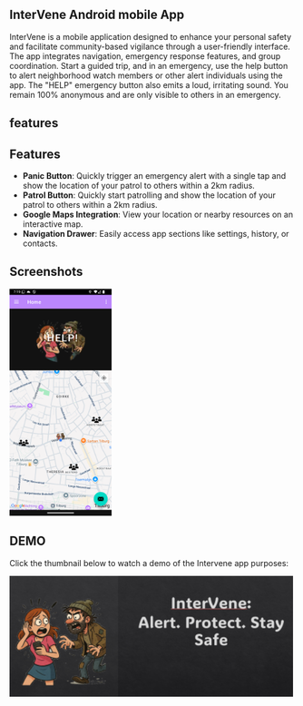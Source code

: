## InterVene Android mobile App

InterVene is a mobile application designed to enhance your personal safety and facilitate community-based vigilance through a user-friendly interface. The app integrates navigation, emergency response features, and group coordination. 
Start a guided trip, and in an emergency, use the help button to alert neighborhood watch members or other alert individuals using the app. The "HELP" emergency button also emits a loud, irritating sound.
You remain 100% anonymous and are only visible to others in an emergency.

## features
## Features
- **Panic Button**: Quickly trigger an emergency alert with a single tap and show the location of your patrol to others within a 2km radius.
- **Patrol Button**: Quickly start patrolling and show the location of your patrol to others within a 2km radius.
- **Google Maps Integration**: View your location or nearby resources on an interactive map.
- **Navigation Drawer**: Easily access app sections like settings, history, or contacts.


## Screenshots
<img src="./README_CONTENT/screenshot_distress.png" alt="App screenshot" height="400"/>

## DEMO
Click the thumbnail below to watch a demo of the Intervene app purposes:

<a href="https://www.youtube.com/watch?v=k_v6BY9r834&ab_channel=FrankPolman" target="_blank">
  <img src="./README_CONTENT/video-thumbnail.png" alt="App Demo Thumbnail" width="500">
</a>
